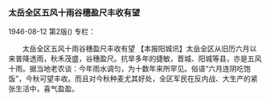 ### 太岳全区五风十雨谷穗盈尺丰收有望

1946-08-12
第2版()
专栏：

　　太岳全区五风十雨谷穗盈尺丰收有望
    【本报阳城讯】太岳全区从旧历六月以来普降透雨，秋禾茂盛，谷穗盈尺。抗旱多年的捷敏，晋城、阳城等县，亦是五风十雨。据当地老农谈：今年雨水调匀，为十数年来所罕见。俗语“六月连阴吃饱饭”，今秋可望丰收。而且对今秋种麦尤其好处，全区军民在反内战、大生产的紧张生活中，喜气盈盈。
